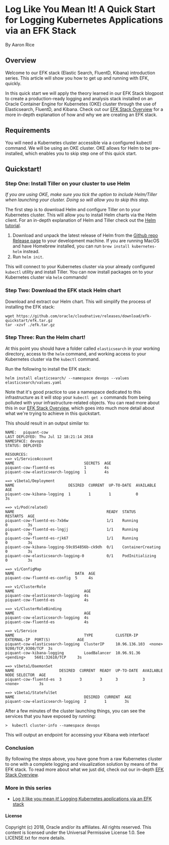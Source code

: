 # Log Like You Mean It! A Quick Start for Logging Kubernetes Applications via an EFK Stack 

By Aaron Rice

## Overview

Welcome to our EFK stack (Elastic Search, FluentD, Kibana) introduction series. This article will show you how to get up and running with EFK, quickly.

In this quick start we will apply the theory learned in our EFK Stack blogpost to create a production-ready logging and analysis stack installed on an Oracle Container Engine for Kubernetes (OKE) cluster through the use of Elasticsearch, FluentD, and Kibana. Check out our [EFK Stack Overview](https://gitlab-odx.oracledx.com/cloudnative/devcenter/blob/master/content/elasticsearch/Readme.md) for a more in-depth explanation of how and why we are creating an EFK stack. 

## Requirements

You will need a Kubernetes cluster accessible via a configured kubectl command. We will be using an OKE cluster. OKE allows for Helm to be pre-installed, which enables you to skip step one of this quick start.

## Quickstart!

### Step One: Install Tiller on your cluster to use Helm

_If you are using OKE, make sure you tick the option to include Helm/Tiller when launching your cluster. Doing so will allow you to skip this step._

The first step is to download Helm and configure Tiller on to your Kubernetes cluster. This will allow you to install Helm charts via the Helm client. For an in-depth explanation of Helm and Tiller check out the  [Helm tutorial](https://docs.helm.sh/using_helm/).

1. Download and unpack the latest release of Helm from the [Github repo Release page](https://github.com/kubernetes/helm/releases) to your development machine. If you are running MacOS and have Homebrew installed, you can run `brew install kubernetes-helm` instead.
2. Run `helm init`. 

This will connect to your Kubernetes cluster via your already configured `kubectl` utility and install Tiller. You can now install packages on to your Kubernetes cluster via `helm` commands!

### Step Two: Download the EFK stack Helm chart

Download and extract our Helm chart. This will simplify the process of installing the EFK stack:

```
wget https://github.com/oracle/cloudnative/releases/download/efk-quickstart/efk.tar.gz
tar -xzvf ./efk.tar.gz
```

### Step Three: Run the Helm chart!

At this point you should have a folder called `elasticsearch` in your working directory, access to the `helm` command, and working access to your Kubernetes cluster via the `kubectl` command. 

Run the following to install the EFK stack:

```
helm install elasticsearch/ --namespace devops --values elasticsearch/values.yaml
```

Note that it's good practice to use a namespace dedicated to this infrastructure as it will stop your `kubectl get x` commands from being polluted with your infrastructure-related objects. You can read more about this in our [EFK Stack Overview](https://gitlab-odx.oracledx.com/cloudnative/devcenter/blob/master/content/elasticsearch/Readme.md), which goes into much more detail about what we're trying to achieve in this quickstart.

This should result in an output similar to:

```
NAME:   piquant-cow
LAST DEPLOYED: Thu Jul 12 18:21:14 2018
NAMESPACE: devops
STATUS: DEPLOYED

RESOURCES:
==> v1/ServiceAccount
NAME                               SECRETS  AGE
piquant-cow-fluentd-es             1        4s
piquant-cow-elasticsearch-logging  1        4s

==> v1beta1/Deployment
NAME                        DESIRED  CURRENT  UP-TO-DATE  AVAILABLE  AGE
piquant-cow-kibana-logging  1        1        1           0          3s

==> v1/Pod(related)
NAME                                         READY  STATUS             RESTARTS  AGE
piquant-cow-fluentd-es-7xb6w                 1/1    Running            0         3s
piquant-cow-fluentd-es-lngjj                 1/1    Running            0         3s
piquant-cow-fluentd-es-rjk67                 1/1    Running            0         3s
piquant-cow-kibana-logging-59c854856b-ck9dh  0/1    ContainerCreating  0         3s
piquant-cow-elasticsearch-logging-0          0/1    PodInitializing    0         3s

==> v1/ConfigMap
NAME                           DATA  AGE
piquant-cow-fluentd-es-config  5     4s

==> v1/ClusterRole
NAME                               AGE
piquant-cow-elasticsearch-logging  4s
piquant-cow-fluentd-es             4s

==> v1/ClusterRoleBinding
NAME                               AGE
piquant-cow-elasticsearch-logging  4s
piquant-cow-fluentd-es             4s

==> v1/Service
NAME                               TYPE          CLUSTER-IP     EXTERNAL-IP  PORT(S)            AGE
piquant-cow-elasticsearch-logging  ClusterIP     10.96.136.103  <none>       9200/TCP,9300/TCP  3s
piquant-cow-kibana-logging         LoadBalancer  10.96.91.36    <pending>    5601:32610/TCP     3s

==> v1beta1/DaemonSet
NAME                    DESIRED  CURRENT  READY  UP-TO-DATE  AVAILABLE  NODE SELECTOR  AGE
piquant-cow-fluentd-es  3        3        3      3           3          <none>         3s

==> v1beta1/StatefulSet
NAME                               DESIRED  CURRENT  AGE
piquant-cow-elasticsearch-logging  2        1        3s
```

After a few minutes of the cluster launching things, you can see the services that you have exposed by running:

```
>  kubectl cluster-info --namespace devops
```

This will output an endpoint for accessing your Kibana web interface! 

### Conclusion

By following the steps above, you have gone from a raw Kubernetes cluster to one with a complete logging and visualization solution by means of the EFK stack. To read more about what we just did, check out our in-depth [EFK Stack Overview](https://gitlab-odx.oracledx.com/cloudnative/devcenter/blob/master/content/elasticsearch/Readme.md).

### More in this series

* [Log it like you mean it! Logging Kubernetes applications via an EFK stack](https://gitlab-odx.oracledx.com/cloudnative/devcenter/blob/master/content/elasticsearch/Readme.md)

#### License

Copyright (c) 2018, Oracle and/or its affiliates. All rights
reserved.
This content is licensed under the Universal Permissive
License 1.0.
See LICENSE.txt for more details.





